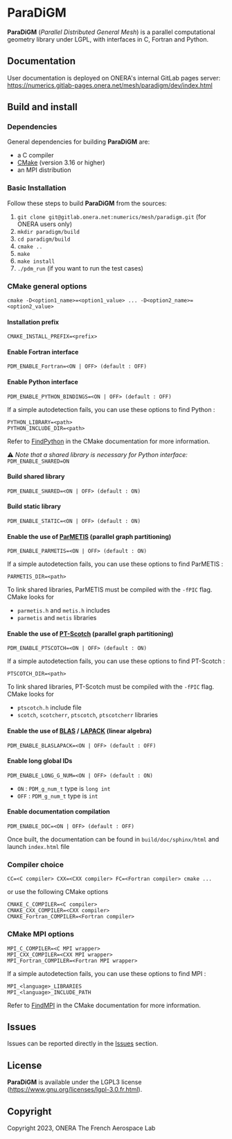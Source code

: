 # ParaDiGM #

**ParaDiGM** (*Parallel Distributed General Mesh*) is a parallel computational geometry library under LGPL, with interfaces in C, Fortran and Python.

## Documentation  ##

User documentation is deployed on ONERA's internal GitLab pages server: https://numerics.gitlab-pages.onera.net/mesh/paradigm/dev/index.html

## Build and install ##

### Dependencies

General dependencies for building **ParaDiGM** are:
- a C compiler
- [CMake](https://cmake.org/) (version 3.16 or higher)
- an MPI distribution

### Basic Installation

Follow these steps to build **ParaDiGM** from the sources:

1. `git clone git@gitlab.onera.net:numerics/mesh/paradigm.git` (for ONERA users only)
2. `mkdir paradigm/build`
3. `cd paradigm/build`
4. `cmake ..`
5. `make`
6. `make install`
7. `./pdm_run` (if you want to run the test cases)

### CMake general options
    cmake -D<option1_name>=<option1_value> ... -D<option2_name>=<option2_value>

#### Installation prefix
    CMAKE_INSTALL_PREFIX=<prefix>

#### Enable Fortran interface
    PDM_ENABLE_Fortran=<ON | OFF> (default : OFF)

#### Enable Python interface
    PDM_ENABLE_PYTHON_BINDINGS=<ON | OFF> (default : OFF)

If a simple autodetection fails, you can use these options to find Python :

    PYTHON_LIBRARY=<path>
    PYTHON_INCLUDE_DIR=<path>

Refer to [FindPython](https://cmake.org/cmake/help/latest/module/FindPython.html) in the CMake documentation for more information.

:warning: *Note that a shared library is necessary for Python interface:* `PDM_ENABLE_SHARED=ON`



#### Build shared library
    PDM_ENABLE_SHARED=<ON | OFF> (default : ON)

#### Build static library
    PDM_ENABLE_STATIC=<ON | OFF> (default : ON)

#### Enable the use of [ParMETIS](https://github.com/KarypisLab/ParMETIS) (parallel graph partitioning)
    PDM_ENABLE_PARMETIS=<ON | OFF> (default : ON)

If a simple autodetection fails, you can use these options to find ParMETIS :

    PARMETIS_DIR=<path>

To link shared libraries, ParMETIS must be compiled with the `-fPIC` flag.<br>
CMake looks for
- `parmetis.h` and `metis.h` includes
- `parmetis` and `metis` libraries

#### Enable the use of [PT-Scotch](https://gitlab.inria.fr/scotch/scotch) (parallel graph partitioning)

    PDM_ENABLE_PTSCOTCH=<ON | OFF> (default : ON)

If a simple autodetection fails, you can use these options to find PT-Scotch :

    PTSCOTCH_DIR=<path>

To link shared libraries, PT-Scotch must be compiled with the `-fPIC` flag.<br>
CMake looks for
- `ptscotch.h` include file
- `scotch`, `scotcherr`, `ptscotch`, `ptscotcherr` libraries

#### Enable the use of [BLAS](https://www.netlib.org/blas/) / [LAPACK](https://www.netlib.org/lapack/) (linear algebra)
    PDM_ENABLE_BLASLAPACK=<ON | OFF> (default : OFF)

#### Enable long global IDs
    PDM_ENABLE_LONG_G_NUM=<ON | OFF> (default : ON)
- `ON`  : `PDM_g_num_t` type is `long int`
- `OFF` : `PDM_g_num_t` type is `int`

#### Enable documentation compilation
    PDM_ENABLE_DOC=<ON | OFF> (default : OFF)
Once built, the documentation can be found in `build/doc/sphinx/html` and launch `index.html` file

### Compiler choice
    CC=<C compiler> CXX=<CXX compiler> FC=<Fortran compiler> cmake ...

or use the following CMake options

    CMAKE_C_COMPILER=<C compiler>
    CMAKE_CXX_COMPILER=<CXX compiler>
    CMAKE_Fortran_COMPILER=<Fortran compiler>

### CMake MPI options
    MPI_C_COMPILER=<C MPI wrapper>
    MPI_CXX_COMPILER=<CXX MPI wrapper>
    MPI_Fortran_COMPILER=<Fortran MPI wrapper>

If a simple autodetection fails, you can use these options to find MPI :

    MPI_<language>_LIBRARIES
    MPI_<language>_INCLUDE_PATH

Refer to [FindMPI](https://cmake.org/cmake/help/latest/module/FindMPI.html) in the CMake documentation for more information.

## Issues ##

Issues can be reported directly in the [Issues](https://gitlab.onera.net/numerics/mesh/paradigm/-/issues) section.

## License ##

**ParaDiGM** is available under the LGPL3 license (https://www.gnu.org/licenses/lgpl-3.0.fr.html).

## Copyright ##

Copyright 2023, ONERA The French Aerospace Lab
